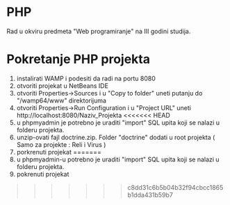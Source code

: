 # PHP
Rad u okviru predmeta "Web programiranje" na III godini studija. 


# Pokretanje PHP projekta

1) instalirati WAMP i podesiti da radi na portu 8080
2) otvoriti projekat u NetBeans IDE
3) otvoriti Properties->Sources i u "Copy to folder" uneti putanju do "/wamp64/www" direktorijuma
4) otvoriti Properties->Run Configuration i u "Project URL" uneti  http://localhost:8080/Naziv_Projekta
<<<<<<< HEAD
5) u phpmyadmin je potrebno je uraditi "import" SQL upita koji se nalazi u folderu projekta.
6) unzip-ovati fajl doctrine.zip. Folder "doctrine" dodati u root projekta ( Samo za projekte : Reli i Virus )
7) porkrenuti projekat
=======
5) u phpmyadmin-u potrebno je uraditi "import" SQL upita koji se nalazi u folderu projekta.
6) pokrenuti projekat
>>>>>>> c8dd31c6b5b04b32f94cbcc1865b1dda431b59b7
